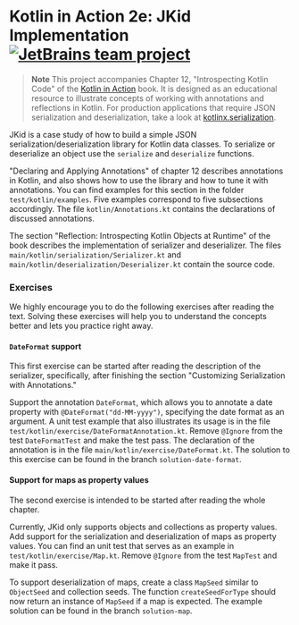 # Kotlin in Action 2e: JKid Implementation [![JetBrains team project](https://jb.gg/badges/team-flat-square.svg)](https://confluence.jetbrains.com/display/ALL/JetBrains+on+GitHub) 

> **Note**
> This project accompanies Chapter 12, "Introspecting Kotlin Code" of the [Kotlin in Action](https://kotl.in/in-action)
> book. It is designed as an educational resource to illustrate concepts of working with annotations and reflections in
> Kotlin. For production applications that require JSON serialization and deserialization, take a look
> at [kotlinx.serialization](https://github.com/Kotlin/kotlinx.serialization).

JKid is a case study of how to build a simple JSON serialization/deserialization library for Kotlin data classes. To
serialize or deserialize an object use the `serialize` and `deserialize` functions.

"Declaring and Applying Annotations" of chapter 12 describes annotations in Kotlin, and also shows how to use the
library and how to tune it with annotations.
You can find examples for this section in the folder `test/kotlin/examples`.
Five examples correspond to five subsections accordingly.
The file `kotlin/Annotations.kt` contains the declarations of discussed annotations.

The section "Reflection: Introspecting Kotlin Objects at Runtime" of the book describes the implementation of serializer
and deserializer.
The files `main/kotlin/serialization/Serializer.kt` and `main/kotlin/deserialization/Deserializer.kt` contain the source
code.

### Exercises

We highly encourage you to do the following exercises after reading the text. Solving these exercises will help you to
understand the concepts better and lets you practice right away.

#### `DateFormat` support

This first exercise can be started after reading the description of the serializer, specifically, after finishing the
section "Customizing Serialization with Annotations."

Support the annotation `DateFormat`, which allows you to annotate a date property with `@DateFormat("dd-MM-yyyy")`,
specifying the date format as an argument.
A unit test example that also illustrates its usage is in the file `test/kotlin/exercise/DateFormatAnnotation.kt`.
Remove `@Ignore` from the test `DateFormatTest` and make the test pass.
The declaration of the annotation is in the file `main/kotlin/exercise/DateFormat.kt`.
The solution to this exercise can be found in the branch `solution-date-format`.

#### Support for maps as property values

The second exercise is intended to be started after reading the whole chapter.

Currently, JKid only supports objects and collections as property values.
Add support for the serialization and deserialization of maps as property values.
You can find an unit test that serves as an example in `test/kotlin/exercise/Map.kt`.
Remove `@Ignore` from the test `MapTest` and make it pass.

To support deserialization of maps, create a class `MapSeed` similar to `ObjectSeed` and collection seeds.
The function `createSeedForType` should now return an instance of `MapSeed` if a map is expected.
The example solution can be found in the branch `solution-map`.
